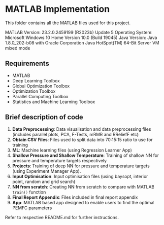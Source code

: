 # MATLAB Implementation
This folder contains all the MATLAB files used for this project. 

MATLAB Version: 23.2.0.2459199 (R2023b) Update 5
Operating System: Microsoft Windows 10 Home Version 10.0 (Build 19045)
Java Version: Java 1.8.0_202-b08 with Oracle Corporation Java HotSpot(TM) 64-Bit Server VM mixed mode

## Requirements
- MATLAB
- Deep Learning Toolbox
- Global Optimization Toolbox
- Optimization Toolbox
- Parallel Computing Toolbox
- Statistics and Machine Learning Toolbox

## Brief description of code
1. **Data Preprocessing**: Data visualisation and data preprocessing files (includes parallel plots, PCA, F-Tests, mRMR and RReliefF etc)
2. **Obtain CSV Files**: Files used to split data into 70:15:15 ratio to use for training
3. **ML**: Machine learning files (using Regression Learner App)
4. **Shallow Pressure and Shallow Temperature**: Training of shallow NN for pressure and temperature targets respectively
5. **Projects**: Training of deep NN for pressure and temperature targets (using Experiment Manager App).
6. **Input Optimisation**: Input optimisation files (using baysopt, interior point, random and grid search)
7. **NN from scratch**: Creating NN from scratch to compare with MATLAB ```train()``` function
8. **Final Report Appendix**: Files included in final report appendix
9. **App**: MATLAB based app designed to enable users to find the optimal PEMFC parameters

Refer to respective README.md for further instructions.
